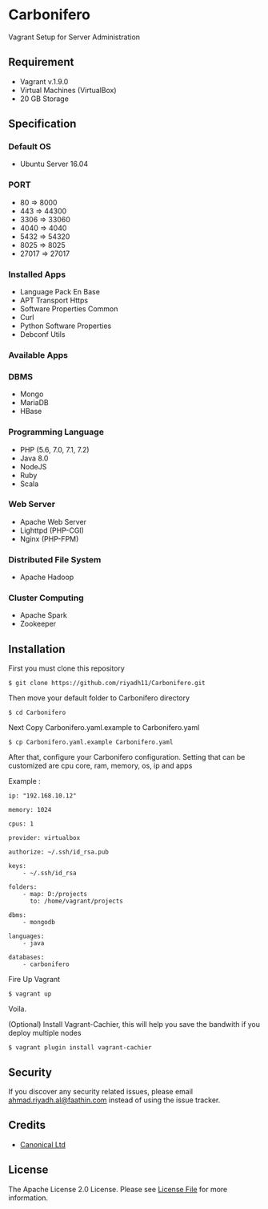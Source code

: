 # Carbonifero
Vagrant Setup for Server Administration

## Requirement
- Vagrant v.1.9.0
- Virtual Machines (VirtualBox)
- 20 GB Storage

## Specification
### Default OS 
- Ubuntu Server 16.04

### PORT
- 80 => 8000
- 443 => 44300
- 3306 => 33060
- 4040 => 4040
- 5432 => 54320
- 8025 => 8025
- 27017 => 27017

### Installed Apps 
- Language Pack En Base
- APT Transport Https
- Software Properties Common
- Curl
- Python Software Properties 
- Debconf Utils

### Available Apps
### DBMS
- Mongo
- MariaDB
- HBase

### Programming Language
- PHP (5.6, 7.0, 7.1, 7.2)
- Java 8.0
- NodeJS
- Ruby
- Scala

### Web Server
- Apache Web Server
- Lighttpd (PHP-CGI)
- Nginx (PHP-FPM)

### Distributed File System
- Apache Hadoop

### Cluster Computing
- Apache Spark
- Zookeeper

## Installation
First you must clone this repository

`$ git clone https://github.com/riyadh11/Carbonifero.git`
    
Then move your default folder to Carbonifero directory

`$ cd Carbonifero`

Next Copy Carbonifero.yaml.example to Carbonifero.yaml

`$ cp Carbonifero.yaml.example Carbonifero.yaml`

After that, configure your Carbonifero configuration. Setting that can be customized are cpu core, ram, memory, os, ip and apps

Example :   
	
    ip: "192.168.10.12"
    
	memory: 1024
    
	cpus: 1
    
	provider: virtualbox
    
	authorize: ~/.ssh/id_rsa.pub
    
	keys:
        - ~/.ssh/id_rsa
    
	folders:
        - map: D:/projects
          to: /home/vagrant/projects
		  
    dbms:
		- mongodb
    
	languages:
		- java
		
	databases:
		- carbonifero
    
Fire Up Vagrant

`$ vagrant up`

Voila.

(Optional) Install Vagrant-Cachier, this will help you save the bandwith if you deploy multiple nodes

`$ vagrant plugin install vagrant-cachier`

## Security
If you discover any security related issues, please email ahmad.riyadh.al@faathin.com instead of using the issue tracker.

## Credits
- [Canonical Ltd](https://www.canonical.com)

## License
The Apache License 2.0 License. Please see [License File](LICENSE.md) for more information.
